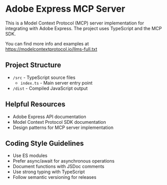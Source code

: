 <!-- Use this file to provide workspace-specific custom instructions to Copilot. For more details, visit https://code.visualstudio.com/docs/copilot/copilot-customization#_use-a-githubcopilotinstructionsmd-file -->

# Adobe Express MCP Server

This is a Model Context Protocol (MCP) server implementation for integrating with Adobe Express. The project uses TypeScript and the MCP SDK.

You can find more info and examples at https://modelcontextprotocol.io/llms-full.txt

## Project Structure
- `/src` - TypeScript source files
  - `index.ts` - Main server entry point
- `/dist` - Compiled JavaScript output

## Helpful Resources
- Adobe Express API documentation
- Model Context Protocol SDK documentation
- Design patterns for MCP server implementation

## Coding Style Guidelines
- Use ES modules
- Prefer async/await for asynchronous operations
- Document functions with JSDoc comments
- Use strong typing with TypeScript
- Follow semantic versioning for releases
